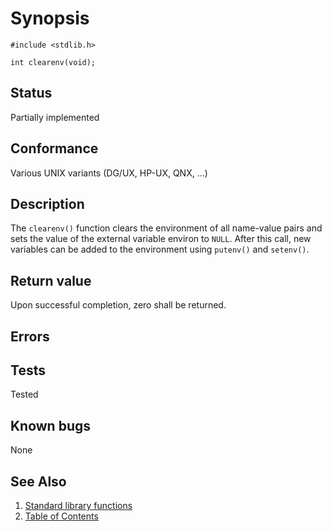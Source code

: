 # Synopsis

`#include <stdlib.h>`</br>

`int clearenv(void);`</br>

## Status

Partially implemented

## Conformance

Various UNIX variants (DG/UX, HP-UX, QNX, ...)

## Description

The `clearenv()` function clears the environment of all name-value pairs and sets the value of the external variable
environ to `NULL`. After this call, new variables can be added to the environment using `putenv()` and `setenv()`.

## Return value

Upon successful completion, zero shall be returned.

## Errors

## Tests

Tested

## Known bugs

None

## See Also

1. [Standard library functions](../README.md)
2. [Table of Contents](../../../README.md)
